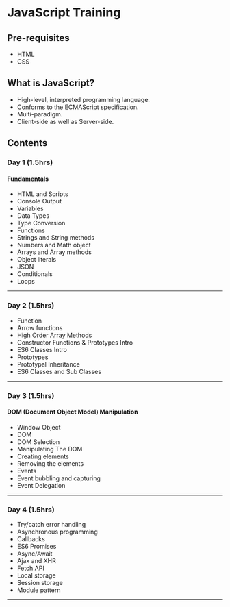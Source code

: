 # JavaScript Training

## Pre-requisites

* HTML
* CSS

## What is JavaScript?

* High-level, interpreted programming language.
* Conforms to the ECMAScript specification.
* Multi-paradigm.
* Client-side as well as Server-side.

## Contents

### Day 1 (1.5hrs)

#### Fundamentals

* HTML and Scripts
* Console Output
* Variables
* Data Types
* Type Conversion
* Functions
* Strings and String methods
* Numbers and Math object
* Arrays and Array methods
* Object literals
* JSON
* Conditionals
* Loops

---

### Day 2 (1.5hrs)

* Function
* Arrow functions
* High Order Array Methods
* Constructor Functions & Prototypes Intro
* ES6 Classes Intro
* Prototypes
* Prototypal Inheritance
* ES6 Classes and Sub Classes

---

### Day 3 (1.5hrs)

#### DOM (Document Object Model) Manipulation

* Window Object
* DOM
* DOM Selection
* Manipulating The DOM
* Creating elements
* Removing the elements
* Events
* Event bubbling and capturing
* Event Delegation

---

### Day 4 (1.5hrs)

* Try/catch error handling
* Asynchronous programming
* Callbacks
* ES6 Promises
* Async/Await
* Ajax and XHR
* Fetch API
* Local storage
* Session storage
* Module pattern

---
